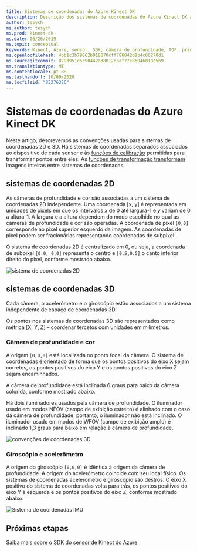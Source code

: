 ```yaml
---
title: Sistemas de coordenadas do Azure Kinect DK
description: Descrição dos sistemas de coordenadas do Azure Kinect DK associados aos sensores do Azure DK
author: tesych
ms.author: tesych
ms.prod: kinect-dk
ms.date: 06/26/2019
ms.topic: conceptual
keywords: Kinect, Azure, sensor, SDK, câmera de profundidade, TOF, princípios, desempenho, invalidação
ms.openlocfilehash: 4bb1c3b79862b918870cff786042d9b4c66270d1
ms.sourcegitcommit: 829d951d5c90442a38012daaf77e86046018e5b9
ms.translationtype: MT
ms.contentlocale: pt-BR
ms.lasthandoff: 10/09/2020
ms.locfileid: "85276326"
---
```

# <a name="azure-kinect-dk-coordinate-systems"></a>Sistemas de coordenadas do Azure Kinect DK

Neste artigo, descrevemos as convenções usadas para sistemas de coordenadas 2D e 3D.  Há sistemas de coordenadas separados associados ao dispositivo de cada sensor e às [funções de calibração](use-calibration-functions.md) permitidas para transformar pontos entre eles. As [funções de transformação transformam](use-image-transformation.md) imagens inteiras entre sistemas de coordenadas.  

## <a name="2d-coordinate-systems"></a>sistemas de coordenadas 2D

 As câmeras de profundidade e cor são associadas a um sistema de coordenadas 2D independente. Uma coordenada [x, y] é representada em unidades de pixels em que os intervalos *x* de 0 até largura-1 e *y* variam de 0 a altura-1. A largura e a altura dependem do modo escolhido no qual as câmeras de profundidade e cor são operadas. A coordenada de pixel `[0,0]` corresponde ao pixel superior esquerdo da imagem. As coordenadas de pixel podem ser fracionárias representando coordenadas de subpixel.

O sistema de coordenadas 2D é centralizado em 0, ou seja, a coordenada de subpixel `[0.0, 0.0]` representa o centro e `[0.5,0.5]` o canto inferior direito do pixel, conforme mostrado abaixo.

   ![sistema de coordenadas 2D](./media/concepts/concepts-coordinate-systems/coordinate-systems-sdk-2d-system.png)

## <a name="3d-coordinate-systems"></a>sistemas de coordenadas 3D

Cada câmera, o acelerômetro e o giroscópio estão associados a um sistema independente de espaço de coordenadas 3D.

Os pontos nos sistemas de coordenadas 3D são representados como métrica [X, Y, Z] – coordenar tercetos com unidades em milímetros.

### <a name="depth-and-color-camera"></a>Câmera de profundidade e cor

A origem `[0,0,0]` está localizada no ponto focal da câmera. O sistema de coordenadas é orientado de forma que os pontos positivos do eixo X sejam corretos, os pontos positivos do eixo Y e os pontos positivos do eixo Z sejam encaminhados.

A câmera de profundidade está inclinada 6 graus para baixo da câmera colorida, conforme mostrado abaixo. 

Há dois iluminadores usados pela câmera de profundidade. O iluminador usado em modos NFOV (campo de exibição estreito) é alinhado com o caso da câmera de profundidade, portanto, o iluminador não está inclinado. O iluminador usado em modos de WFOV (campo de exibição amplo) é inclinado 1,3 graus para baixo em relação à câmera de profundidade.

![convenções de coordenadas 3D](./media/concepts/concepts-coordinate-systems/coordinate-systems-camera-features.png)

### <a name="gyroscope-and-accelerometer"></a>Giroscópio e acelerômetro

A origem do giroscópio `[0,0,0]` é idêntica à origem da câmera de profundidade. A origem do acelerômetro coincide com seu local físico. Os sistemas de coordenadas acelerômetro e giroscópio são destros. O eixo X positivo do sistema de coordenadas volta para trás, os pontos positivos do eixo Y à esquerda e os pontos positivos do eixo Z, conforme mostrado abaixo.

![Sistema de coordenadas IMU](./media/concepts/concepts-coordinate-systems/coordinate-systems-gyroscope.png)

## <a name="next-steps"></a>Próximas etapas

[Saiba mais sobre o SDK do sensor de Kinect do Azure](about-sensor-sdk.md)